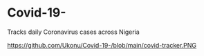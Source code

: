 # Covid-19-
Tracks daily Coronavirus cases across Nigeria


https://github.com/Ukonu/Covid-19-/blob/main/covid-tracker.PNG
